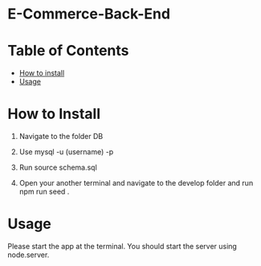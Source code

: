 # E-Commerce-Back-End

Table of Contents
=================
* [How to install](#How-to-install)
* [Usage](#usage)
  
 # How to Install
 
 1. Navigate to the folder DB
 
 2. Use mysql -u (username) -p
 
 3. Run source schema.sql
 
 4. Open your another terminal and navigate to the develop folder and run   npm run seed   .
 
 
 
 # Usage 
 
  Please start the app at the terminal. You should start the server using node.server. 
  
